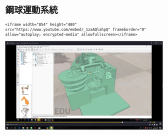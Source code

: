 # **鋼球運動系統**

```
<iframe width="854" height="480" src="https://www.youtube.com/embed/_1zaAQlahpQ" frameborder="0" allow="autoplay; encrypted-media" allowfullscreen></iframe>
```

![](/assets/1.jpg)

